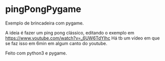 # pingPongPygame
Exemplo de brincadeira com pygame.

A ideia é fazer um ping pong clássico, editando o exemplo em https://www.youtube.com/watch?v=_6UW6TdYIhc
Há tb um vídeo em que se faz isso em 6min em algum canto do youtube.

Feito com python3 e pygame.
